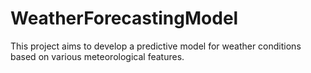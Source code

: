 # WeatherForecastingModel
This project aims to develop a predictive model for weather conditions based on various meteorological features.
